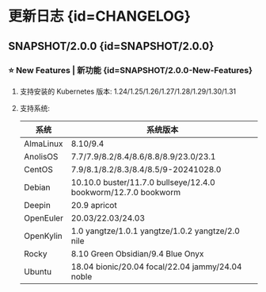 # 更新日志 {id=CHANGELOG}

## SNAPSHOT/2.0.0 {id=SNAPSHOT/2.0.0}

### ⭐ New Features | 新功能 {id=SNAPSHOT/2.0.0-New-Features}

1. 支持安装的 Kubernetes 版本: 1.24/1.25/1.26/1.27/1.28/1.29/1.30/1.31
2. 支持系统:
    
    | 系统        | 系统版本                                                           |
    |-----------|----------------------------------------------------------------|
    | AlmaLinux | 8.10/9.4                                                       |
    | AnolisOS  | 7.7/7.9/8.2/8.4/8.6/8.8/8.9/23.0/23.1                          |
    | CentOS    | 7.9/8.1/8.2/8.3/8.4/8.5/9-20241028.0                           |
    | Debian    | 10.10.0 buster/11.7.0 bullseye/12.4.0 bookworm/12.7.0 bookworm |
    | Deepin    | 20.9 apricot                                                   |
    | OpenEuler | 20.03/22.03/24.03                                              |
    | OpenKylin | 1.0 yangtze/1.0.1 yangtze/1.0.2 yangtze/2.0 nile               |
    | Rocky     | 8.10 Green Obsidian/9.4 Blue Onyx                              |
    | Ubuntu    | 18.04 bionic/20.04 focal/22.04 jammy/24.04 noble               |
